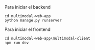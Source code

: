 Para iniciar el backend
```
cd multimodal-web-app
python manage.py runserver
```

Para iniciar el frontend
```
cd multimodal-web-app\multimodal-client
npm run dev
```